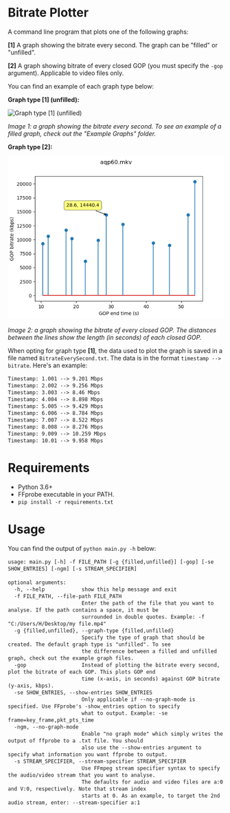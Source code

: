 # Bitrate Plotter

A command line program that plots one of the following graphs:

**[1]** A graph showing the bitrate every second. The graph can be "filled" or "unfilled".

**[2]** A graph showing bitrate of every closed GOP (you must specify the `-gop` argument). Applicable to video files only.

You can find an example of each graph type below:

**Graph type [1] (unfilled):**

![Graph type [1] (unfilled)](<https://github.com/CrypticSignal/bitrate-variation-plotter/blob/main/Example%20Graphs/Bitrate%20every%20second%20(unfilled).png>)

_Image 1: a graph showing the bitrate every second. To see an example of a filled graph, check out the "Example Graphs" folder._

**Graph type [2]:**

![Graph type [2]](https://github.com/CrypticSignal/bitrate-plotter/blob/main/Example%20Graphs/Closed%20GOP%20bitrates.png)

_Image 2: a graph showing the bitrate of every closed GOP. The distances between the lines show the length (in seconds) of each closed GOP._

When opting for graph type **[1]**, the data used to plot the graph is saved in a file named `BitrateEverySecond.txt`. The data is in the format `timestamp --> bitrate`. Here's an example:

```
Timestamp: 1.001 --> 9.201 Mbps
Timestamp: 2.002 --> 9.256 Mbps
Timestamp: 3.003 --> 8.46 Mbps
Timestamp: 4.004 --> 8.898 Mbps
Timestamp: 5.005 --> 9.429 Mbps
Timestamp: 6.006 --> 8.784 Mbps
Timestamp: 7.007 --> 8.522 Mbps
Timestamp: 8.008 --> 8.276 Mbps
Timestamp: 9.009 --> 10.259 Mbps
Timestamp: 10.01 --> 9.958 Mbps
```

# Requirements

- Python 3.6+
- FFprobe executable in your PATH.
- `pip install -r requirements.txt`

# Usage

You can find the output of `python main.py -h` below:

```
usage: main.py [-h] -f FILE_PATH [-g {filled,unfilled}] [-gop] [-se SHOW_ENTRIES] [-ngm] [-s STREAM_SPECIFIER]

optional arguments:
  -h, --help            show this help message and exit
  -f FILE_PATH, --file-path FILE_PATH
                        Enter the path of the file that you want to analyse. If the path contains a space, it must be
                        surrounded in double quotes. Example: -f "C:/Users/H/Desktop/my file.mp4"
  -g {filled,unfilled}, --graph-type {filled,unfilled}
                        Specify the type of graph that should be created. The default graph type is "unfilled". To see
                        the difference between a filled and unfilled graph, check out the example graph files.
  -gop                  Instead of plotting the bitrate every second, plot the bitrate of each GOP. This plots GOP end
                        time (x-axis, in seconds) against GOP bitrate (y-axis, kbps).
  -se SHOW_ENTRIES, --show-entries SHOW_ENTRIES
                        Only applicable if --no-graph-mode is specified. Use FFprobe's -show_entries option to specify
                        what to output. Example: -se frame=key_frame,pkt_pts_time
  -ngm, --no-graph-mode
                        Enable "no graph mode" which simply writes the output of ffprobe to a .txt file. You should
                        also use the --show-entries argument to specify what information you want ffprobe to output.
  -s STREAM_SPECIFIER, --stream-specifier STREAM_SPECIFIER
                        Use FFmpeg stream specifier syntax to specify the audio/video stream that you want to analyse.
                        The defaults for audio and video files are a:0 and V:0, respectively. Note that stream index
                        starts at 0. As an example, to target the 2nd audio stream, enter: --stream-specifier a:1
```

